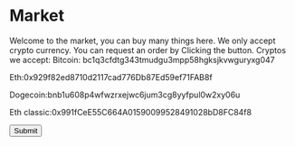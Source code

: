

<h1>Market</h1>
<p>Welcome to the market, you can buy many things here.
 We only accept crypto currency. You can request an order by
Clicking the button.
Cryptos we accept:
Bitcoin: bc1q3cfdtg343tmudgu3mpp58hgksjkvwguryxg047



Eth:0x929f82ed8710d2117cad776Db87Ed59ef71FAB8f



Dogecoin:bnb1u608p4wfwzrxejwc6jum3cg8yyfpul0w2xy06u




Eth classic:0x991fCeE55C664A01590099528491028bD8FC84f8
</p>
</body>
</html>

<html>
<body>
  <a href="https://marketforum.boards.net/">  
    <input type="Submit"/>  
  </a>

